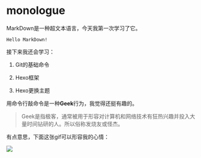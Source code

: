 # monologue
MarkDown是一种超文本语言，今天我第一次学习了它。

    Hello MarkDown!

接下来我还会学习：

1. Git的基础命令

2. Hexo框架

3. Hexo更换主题

用命令行敲命令是一种**Geek**行为，我觉得还挺有趣的。

>Geek是指极客，通常被用于形容对计算机和网络技术有狂热兴趣并投入大量时间钻研的人。所以俗称发烧友或怪杰。

有点意思，下面这张gif可以形容我的心情：

![](https://qgt-style.oss-cn-hangzhou.aliyuncs.com/newcoursep4/g1/g1-2-2/tenor.gif)
